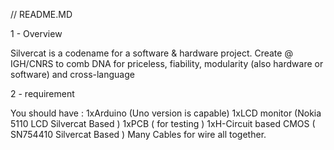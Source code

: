 // README.MD

1 - Overview

Silvercat is a codename for a software & hardware project.
Create @ IGH/CNRS to comb DNA for priceless, fiability,
modularity (also hardware or software) and cross-language

2 - requirement

You should have :
1xArduino (Uno version is capable)
1xLCD monitor (Nokia 5110 LCD Silvercat Based )
1xPCB ( for testing )
1xH-Circuit based CMOS ( SN754410 Silvercat Based  )
Many Cables for wire all together.
